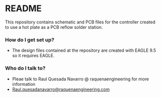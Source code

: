 # README #

This repository contains schematic and PCB files for the controller created to use a hot plate
as a PCB reflow solder station.

### How do I get set up? ###

* The design files contained at the repository are created with EAGLE 9.5 so it requires EAGLE.

### Who do I talk to? ###

* Pleae talk to Raul Quesada Navarro @ raquenaengineering for more information 
* Raul.quesadanavarro@raquenaengineering.com
